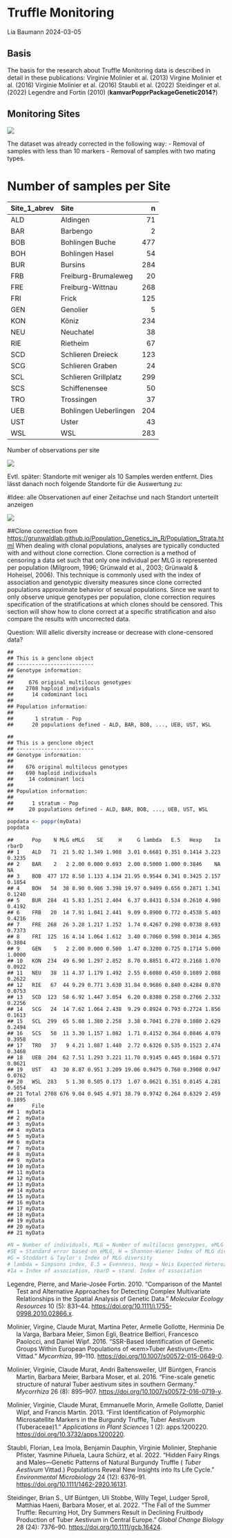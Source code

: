 Truffle Monitoring
================
Lia Baumann
2024-03-05

## Basis

The basis for the research about Truffle Monitoring data is described in
detail in these publications: Virginie Molinier et al. (2013) Virgine
Molinier et al. (2016) Virginie Molinier et al. (2016) Staubli et al.
(2022) Steidinger et al. (2022) Legendre and Fortin (2010)
(**kamvarPopprPackageGenetic2014?**)

## Monitoring Sites

![](Truffles-First-Steps_files/figure-gfm/Maps%20laden-1.png)<!-- -->

The dataset was already corrected in the following way: - Removal of
samples with less than 10 markers - Removal of samples with two mating
types.

# Number of samples per Site

| Site_1_abrev | Site                  |   n |
|:-------------|:----------------------|----:|
| ALD          | Aldingen              |  71 |
| BAR          | Barbengo              |   2 |
| BOB          | Bohlingen Buche       | 477 |
| BOH          | Bohlingen Hasel       |  54 |
| BUR          | Bursins               | 284 |
| FRB          | Freiburg-Brumaleweg   |  20 |
| FRE          | Freiburg-Wittnau      | 268 |
| FRI          | Frick                 | 125 |
| GEN          | Genolier              |   5 |
| KON          | Köniz                 | 234 |
| NEU          | Neuchatel             |  38 |
| RIE          | Rietheim              |  67 |
| SCD          | Schlieren Dreieck     | 123 |
| SCG          | Schlieren Graben      |  24 |
| SCL          | Schlieren Grillplatz  | 299 |
| SCS          | Schiffenensee         |  50 |
| TRO          | Trossingen            |  37 |
| UEB          | Bohlingen Ueberlingen | 204 |
| UST          | Uster                 |  43 |
| WSL          | WSL                   | 283 |

Number of observations per site

![](Truffles-First-Steps_files/figure-gfm/Data%20structure%20per%20site-1.png)<!-- -->

Evtl. später: Standorte mit weniger als 10 Samples werden entfernt. Dies
lässt danach noch folgende Standorte für die Auswertung zu:

\#Idee: alle Observationen auf einer Zeitachse und nach Standort
unterteilt anzeigen

![](Truffles-First-Steps_files/figure-gfm/all%20observations-1.png)<!-- -->

\##Clone correction from
<https://grunwaldlab.github.io/Population_Genetics_in_R/Population_Strata.html>
When dealing with clonal populations, analyses are typically conducted
with and without clone correction. Clone correction is a method of
censoring a data set such that only one individual per MLG is
represented per population (Milgroom, 1996; Grünwald et al., 2003;
Grünwald & Hoheisel, 2006). This technique is commonly used with the
index of association and genotypic diversity measures since clone
corrected populations approximate behavior of sexual populations. Since
we want to only observe unique genotypes per population, clone
correction requires specification of the stratifications at which clones
should be censored. This section will show how to clone correct at a
specific stratification and also compare the results with uncorrected
data.

Question: Will allelic diversity increase or decrease with
clone-censored data?

    ## 
    ## This is a genclone object
    ## -------------------------
    ## Genotype information:
    ## 
    ##     676 original multilocus genotypes 
    ##    2708 haploid individuals
    ##      14 codominant loci
    ## 
    ## Population information:
    ## 
    ##       1 stratum - Pop
    ##      20 populations defined - ALD, BAR, BOB, ..., UEB, UST, WSL

    ## 
    ## This is a genclone object
    ## -------------------------
    ## Genotype information:
    ## 
    ##    676 original multilocus genotypes 
    ##    690 haploid individuals
    ##     14 codominant loci
    ## 
    ## Population information:
    ## 
    ##      1 stratum - Pop
    ##     20 populations defined - ALD, BAR, BOB, ..., UEB, UST, WSL

``` r
popdata <- poppr(myData)
popdata
```

    ##      Pop    N MLG eMLG    SE     H     G lambda   E.5   Hexp    Ia  rbarD
    ## 1    ALD   71  21 5.02 1.349 1.908  3.01 0.6681 0.351 0.1414 3.223 0.3235
    ## 2    BAR    2   2 2.00 0.000 0.693  2.00 0.5000 1.000 0.3846    NA     NA
    ## 3    BOB  477 172 8.50 1.133 4.134 21.95 0.9544 0.341 0.3425 2.157 0.1854
    ## 4    BOH   54  38 8.90 0.986 3.398 19.97 0.9499 0.656 0.2871 1.341 0.1240
    ## 5    BUR  284  41 5.83 1.251 2.404  6.37 0.8431 0.534 0.2610 4.980 0.4192
    ## 6    FRB   20  14 7.91 1.041 2.441  9.09 0.8900 0.772 0.4538 5.403 0.4216
    ## 7    FRE  268  26 3.28 1.217 1.252  1.74 0.4267 0.298 0.0738 8.693 0.7373
    ## 8    FRI  125  16 4.14 1.064 1.612  3.40 0.7060 0.598 0.3014 4.365 0.3804
    ## 9    GEN    5   2 2.00 0.000 0.500  1.47 0.3200 0.725 0.1714 5.000 1.0000
    ## 10   KON  234  49 6.90 1.297 2.852  8.70 0.8851 0.472 0.2168 1.070 0.0922
    ## 11   NEU   38  11 4.37 1.179 1.492  2.55 0.6080 0.450 0.1089 2.088 0.2622
    ## 12   RIE   67  44 9.29 0.771 3.630 31.84 0.9686 0.840 0.4284 0.870 0.0753
    ## 13   SCD  123  58 6.92 1.447 3.054  6.20 0.8388 0.258 0.2766 2.332 0.2256
    ## 14   SCG   24  14 7.62 1.064 2.438  9.29 0.8924 0.793 0.2724 1.856 0.1613
    ## 15   SCL  299  65 5.08 1.380 2.258  3.38 0.7041 0.278 0.1080 2.629 0.2494
    ## 16   SCS   50  11 3.30 1.157 1.082  1.71 0.4152 0.364 0.0846 4.079 0.3958
    ## 17   TRO   37   9 4.21 1.087 1.440  2.72 0.6326 0.535 0.1523 2.474 0.3468
    ## 18   UEB  204  62 7.51 1.293 3.221 11.70 0.9145 0.445 0.1684 0.571 0.0621
    ## 19   UST   43  30 8.87 0.951 3.209 19.06 0.9475 0.760 0.3908 0.947 0.0762
    ## 20   WSL  283   5 1.30 0.505 0.173  1.07 0.0621 0.351 0.0145 4.281 0.5054
    ## 21 Total 2708 676 9.04 0.945 4.971 38.79 0.9742 0.264 0.6329 2.459 0.1895
    ##      File
    ## 1  myData
    ## 2  myData
    ## 3  myData
    ## 4  myData
    ## 5  myData
    ## 6  myData
    ## 7  myData
    ## 8  myData
    ## 9  myData
    ## 10 myData
    ## 11 myData
    ## 12 myData
    ## 13 myData
    ## 14 myData
    ## 15 myData
    ## 16 myData
    ## 17 myData
    ## 18 myData
    ## 19 myData
    ## 20 myData
    ## 21 myData

``` r
#N = Number of individuals, MLG = Number of multilocus genotypes, eMLG = number of expected MLG at the smallest sample size >= 10 based on rarefaction
#SE = Standard error based on eMLG, H = Shannon-Wiener Index of MLG diversity
#G = Stoddart & Taylor's Index of MLG diversity
# lambda = Simpsons index, E.5 = Evenness, Hexp = Neis Expected Heterozygosity
#Ia = Index of association, rbarD = stand. Index of association
```

<div id="refs" class="references csl-bib-body hanging-indent">

<div id="ref-legendreComparisonMantelTest2010" class="csl-entry">

Legendre, Pierre, and Marie-Josée Fortin. 2010. “Comparison of the
Mantel Test and Alternative Approaches for Detecting Complex
Multivariate Relationships in the Spatial Analysis of Genetic Data.”
*Molecular Ecology Resources* 10 (5): 831–44.
<https://doi.org/10.1111/j.1755-0998.2010.02866.x>.

</div>

<div id="ref-molinierSSRbasedIdentificationGenetic2016"
class="csl-entry">

Molinier, Virgine, Claude Murat, Martina Peter, Armelle Gollotte,
Herminia De la Varga, Barbara Meier, Simon Egli, Beatrice Belfiori,
Francesco Paolocci, and Daniel Wipf. 2016. “SSR-Based Identification of
Genetic Groups Within European Populations of &Lt;em&gt;Tuber
Aestivum&lt;/Em&gt; Vittad.” *Mycorrhiza*, 99–110.
<https://doi.org/10.1007/s00572-015-0649-0>.

</div>

<div id="ref-molinierFinescaleGeneticStructure2016" class="csl-entry">

Molinier, Virginie, Claude Murat, Andri Baltensweiler, Ulf Büntgen,
Francis Martin, Barbara Meier, Barbara Moser, et al. 2016. “Fine-scale
genetic structure of natural Tuber aestivum sites in southern Germany.”
*Mycorrhiza* 26 (8): 895–907.
<https://doi.org/10.1007/s00572-016-0719-y>.

</div>

<div id="ref-molinierFirstIdentificationPolymorphic2013"
class="csl-entry">

Molinier, Virginie, Claude Murat, Emmanuelle Morin, Armelle Gollotte,
Daniel Wipf, and Francis Martin. 2013. “First Identification of
Polymorphic Microsatellite Markers in the Burgundy Truffle, Tuber
Aestivum (Tuberaceae)1.” *Applications in Plant Sciences* 1 (2):
apps.1200220. <https://doi.org/10.3732/apps.1200220>.

</div>

<div id="ref-staubliHiddenFairyRings2022" class="csl-entry">

Staubli, Florian, Lea Imola, Benjamin Dauphin, Virginie Molinier,
Stephanie Pfister, Yasmine Piñuela, Laura Schürz, et al. 2022. “Hidden
Fairy Rings and Males—Genetic Patterns of Natural Burgundy Truffle (
*Tuber Aestivum* Vittad.) Populations Reveal New Insights into Its Life
Cycle.” *Environmental Microbiology* 24 (12): 6376–91.
<https://doi.org/10.1111/1462-2920.16131>.

</div>

<div id="ref-steidingerFallSummerTruffle2022" class="csl-entry">

Steidinger, Brian S., Ulf Büntgen, Uli Stobbe, Willy Tegel, Ludger
Sproll, Matthias Haeni, Barbara Moser, et al. 2022. “The Fall of the
Summer Truffle: Recurring Hot, Dry Summers Result in Declining Fruitbody
Production of Tuber Aestivum in Central Europe.” *Global Change Biology*
28 (24): 7376–90. <https://doi.org/10.1111/gcb.16424>.

</div>

</div>
